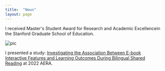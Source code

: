 ```yaml
---
title:  "News"
layout: page
---
```


I received Master's Student Award for Research and Academic Excellencein the Stanford Graduate School of Education.

![pic](./award.png)


I presented a study: [Investigating the Association Between E-book Interactive Features and Learning Outcomes During Bilingual Shared Reading](./aera.pdf) at 2022 AERA.

